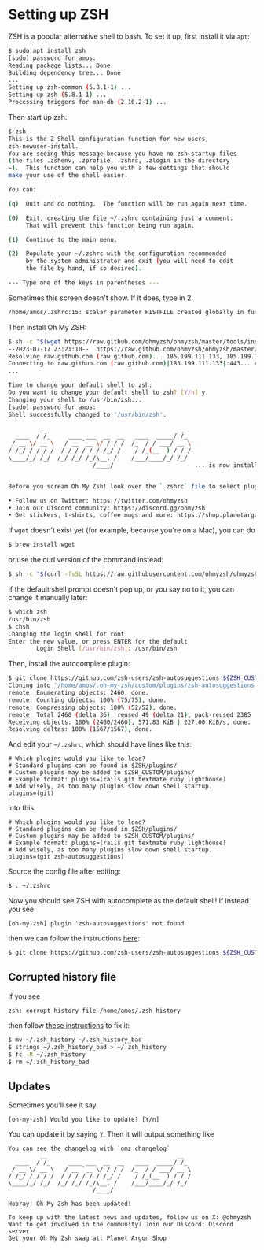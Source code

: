 # Setting up ZSH

ZSH is a popular alternative shell to bash. To set it up, first install it via `apt`:

```bash
$ sudo apt install zsh
[sudo] password for amos:
Reading package lists... Done
Building dependency tree... Done
...
Setting up zsh-common (5.8.1-1) ...
Setting up zsh (5.8.1-1) ...
Processing triggers for man-db (2.10.2-1) ...
```

Then start up zsh:

```bash
$ zsh
This is the Z Shell configuration function for new users,
zsh-newuser-install.
You are seeing this message because you have no zsh startup files
(the files .zshenv, .zprofile, .zshrc, .zlogin in the directory
~).  This function can help you with a few settings that should
make your use of the shell easier.

You can:

(q)  Quit and do nothing.  The function will be run again next time.

(0)  Exit, creating the file ~/.zshrc containing just a comment.
     That will prevent this function being run again.

(1)  Continue to the main menu.

(2)  Populate your ~/.zshrc with the configuration recommended
     by the system administrator and exit (you will need to edit
     the file by hand, if so desired).

--- Type one of the keys in parentheses ---
```

Sometimes this screen doesn't show. If it does, type in 2.

```bash
/home/amos/.zshrc:15: scalar parameter HISTFILE created globally in function zsh-newuser-install
```

Then install Oh My ZSH:

```bash
$ sh -c "$(wget https://raw.github.com/ohmyzsh/ohmyzsh/master/tools/install.sh -O -)"
--2023-07-17 23:21:10--  https://raw.github.com/ohmyzsh/ohmyzsh/master/tools/install.sh
Resolving raw.github.com (raw.github.com)... 185.199.111.133, 185.199.110.133, 185.199.108.133, ...
Connecting to raw.github.com (raw.github.com)|185.199.111.133|:443... connected.
...

Time to change your default shell to zsh:
Do you want to change your default shell to zsh? [Y/n] y
Changing your shell to /usr/bin/zsh...
[sudo] password for amos:
Shell successfully changed to '/usr/bin/zsh'.

         __                                     __
  ____  / /_     ____ ___  __  __   ____  _____/ /_
 / __ \/ __ \   / __ `__ \/ / / /  /_  / / ___/ __ \
/ /_/ / / / /  / / / / / / /_/ /    / /_(__  ) / / /
\____/_/ /_/  /_/ /_/ /_/\__, /    /___/____/_/ /_/
                        /____/                       ....is now installed!


Before you scream Oh My Zsh! look over the `.zshrc` file to select plugins, themes, and options.

• Follow us on Twitter: https://twitter.com/ohmyzsh
• Join our Discord community: https://discord.gg/ohmyzsh
• Get stickers, t-shirts, coffee mugs and more: https://shop.planetargon.com/collections/oh-my-zsh
```

If `wget` doesn't exist yet (for example, because you're on a Mac), you can do

```bash
$ brew install wget
```

or use the curl version of the command instead:

```bash
$ sh -c "$(curl -fsSL https://raw.githubusercontent.com/ohmyzsh/ohmyzsh/master/tools/install.sh)"
```

If the default shell prompt doesn't pop up, or you say no to it, you can change it manually later:

```bash
$ which zsh
/usr/bin/zsh
$ chsh
Changing the login shell for root
Enter the new value, or press ENTER for the default
        Login Shell [/usr/bin/zsh]: /usr/bin/zsh
```

Then, install the autocomplete plugin:

```bash
$ git clone https://github.com/zsh-users/zsh-autosuggestions ${ZSH_CUSTOM:-~/.oh-my-zsh/custom}/plugins/zsh-autosuggestions
Cloning into '/home/amos/.oh-my-zsh/custom/plugins/zsh-autosuggestions'...
remote: Enumerating objects: 2460, done.
remote: Counting objects: 100% (75/75), done.
remote: Compressing objects: 100% (52/52), done.
remote: Total 2460 (delta 36), reused 49 (delta 21), pack-reused 2385
Receiving objects: 100% (2460/2460), 571.83 KiB | 227.00 KiB/s, done.
Resolving deltas: 100% (1567/1567), done.
```

And edit your `~/.zshrc`, which should have lines like this:

```
# Which plugins would you like to load?
# Standard plugins can be found in $ZSH/plugins/
# Custom plugins may be added to $ZSH_CUSTOM/plugins/
# Example format: plugins=(rails git textmate ruby lighthouse)
# Add wisely, as too many plugins slow down shell startup.
plugins=(git)
```

into this:

```
# Which plugins would you like to load?
# Standard plugins can be found in $ZSH/plugins/
# Custom plugins may be added to $ZSH_CUSTOM/plugins/
# Example format: plugins=(rails git textmate ruby lighthouse)
# Add wisely, as too many plugins slow down shell startup.
plugins=(git zsh-autosuggestions)
```

Source the config file after editing:

```bash
$ . ~/.zshrc
```

Now you should see ZSH with autocomplete as the default shell! If instead you see

```
[oh-my-zsh] plugin 'zsh-autosuggestions' not found
```

then we can follow the instructions [here](https://github.com/zsh-users/zsh-autosuggestions/blob/master/INSTALL.md):

```bash
$ git clone https://github.com/zsh-users/zsh-autosuggestions ${ZSH_CUSTOM:-~/.oh-my-zsh/custom}/plugins/zsh-autosuggestions
```

## Corrupted history file

If you see

```
zsh: corrupt history file /home/amos/.zsh_history
```

then follow [these instructions](https://shapeshed.com/zsh-corrupt-history-file/) to fix it:

```bash
$ mv ~/.zsh_history ~/.zsh_history_bad
$ strings ~/.zsh_history_bad > ~/.zsh_history
$ fc -R ~/.zsh_history
$ rm ~/.zsh_history_bad
```

## Updates

Sometimes you'll see it say

```
[oh-my-zsh] Would you like to update? [Y/n] 
```

You can update it by saying `Y`. Then it will output something like

```
You can see the changelog with `omz changelog`
         __                                     __   
  ____  / /_     ____ ___  __  __   ____  _____/ /_  
 / __ \/ __ \   / __ `__ \/ / / /  /_  / / ___/ __ \ 
/ /_/ / / / /  / / / / / / /_/ /    / /_(__  ) / / / 
\____/_/ /_/  /_/ /_/ /_/\__, /    /___/____/_/ /_/  
                        /____/                       

Hooray! Oh My Zsh has been updated!

To keep up with the latest news and updates, follow us on X: @ohmyzsh
Want to get involved in the community? Join our Discord: Discord server
Get your Oh My Zsh swag at: Planet Argon Shop
```
